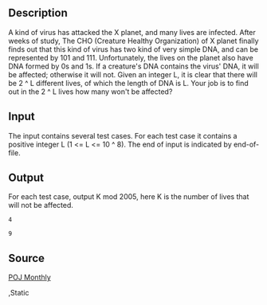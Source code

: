 <h2>Description</h2><p>A kind of virus has attacked the X planet, and many lives are infected. After weeks of study, The CHO (Creature Healthy Organization) of X planet finally finds out that this kind of virus has two kind of very simple DNA, and can be represented by 101 and 111. Unfortunately, the lives on the planet also have DNA formed by 0s and 1s. If a creature's DNA contains the virus' DNA, it will be affected; otherwise it will not. Given an integer L, it is clear that there will be 2 ^ L different lives, of which the length of DNA is L. Your job is to find out in the 2 ^ L lives how many won't be affected?</p><h2>Input</h2><p>The input contains several test cases. For each test case it contains a positive integer L (1 &lt;= L &lt;= 10 ^ 8). The end of input is indicated by end-of-file.</p><h2>Output</h2><p>For each test case, output K mod 2005, here K is the number of lives that will not be affected.</p><pre><code class="language-input1">4</code></pre><pre><code class="language-output1">9</code></pre><h2>Source</h2><a href="searchproblem?field=source&amp;key=POJ+Monthly">POJ Monthly</a><p>,Static</p>